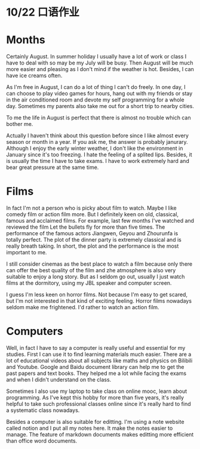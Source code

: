 # 10/22 口语作业

# Months

Certainly August. In summer holiday I usually have a lot of work or class I have to deal with so may be my July will be busy. Then August will be much more easier and pleasing as I don't mind if the weather is hot. Besides, I can have ice creams often.

As I'm free in August, I can do a lot of thing I can't do freely. In one day, I can choose to play video games for hours, hang out with my friends or stay in the air conditioned room and devote my self programming for a whole day. Sometimes my parents also take me out for a short trip to nearby cities.

To me the life in August is perfect that there is almost no trouble which can bother me.

Actually I haven't think about this question before since I like almost every season or month in a year. If you ask me, the answer is probably janurary. Although I enjoy the early winter weather, I don't like the environment in January since it's too freezing. I hate the feeling of a splited lips. Besides, it is usually the time I have to take exams. I have to work extremely hard and bear great pressure at the same time.

# Films

In fact I'm not a person who is picky about film to watch. Maybe I like comedy film or action film more. But I definitely keen on old, classical, famous and acclaimed films. For example, last few months I've watched and reviewed the film Let the bullets fly for more than five times. The performance of the famous actors Jiangwen, Geyou and Zhourunfa is totally perfect. The plot of the dinner party is extremely classical and is really breath taking. In short, the plot and the performance is the most important to me.

I still consider cinemas as the best place to watch a film because only there can offer the best quality of the film and zhe atmosphere is also very suitable to enjoy a long story. But as I seldom go out, usually I just watch films at the dormitory, using my JBL speaker and computer screen.

I guess I'm less keen on horror films. Not because I'm easy to get scared, but I'm not interested in that kind of exciting feeling. Horror films nowadays seldom make me frightened. I'd rather to watch an action film.

# Computers

Well, in fact I have to say a computer is really useful and essential for my studies. First I can use it to find learning materials much easier. There are a lot of educational videos about all subjects like maths and physics on Bilibili and Youtube. Google and Baidu document library can help me to get the past papers and text books. They helped me a lot while facing the exams and when I didn't understand on the class.

Sometimes I also use my laptop to take class on online mooc, learn about programming. As I've kept this hobby for more than five years, it's really helpful to take such professional classes online since it's really hard to find a systematic class nowadays.

Besides a computer is also suitable for editting. I'm using a note website called notion and I put all my notes here. It make the notes easier to manage. The feature of markdown documents makes editting more efficient than office word documents.
